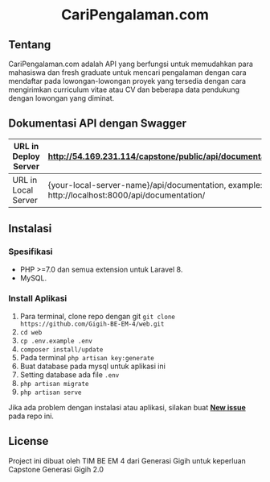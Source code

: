 <h1 align="center">CariPengalaman.com</h1>

## Tentang
CariPengalaman.com adalah API yang berfungsi untuk memudahkan para mahasiswa dan fresh graduate untuk mencari pengalaman dengan cara mendaftar pada lowongan-lowongan proyek yang tersedia dengan cara
mengirimkan curriculum vitae atau CV dan beberapa data pendukung dengan lowongan yang diminat.

## Dokumentasi API dengan Swagger

| URL in Deploy Server| http://54.169.231.114/capstone/public/api/documentation|
| --- | --- |
| URL in Local Server | {your-local-server-name}/api/documentation, example: http://localhost:8000/api/documentation/|


## Instalasi

### Spesifikasi
- PHP >=7.0 dan semua extension untuk Laravel 8.
- MySQL.


### Install Aplikasi
1. Para terminal, clone repo dengan git `git clone https://github.com/Gigih-BE-EM-4/web.git`
2. `cd web`
3. `cp .env.example .env`
4. `composer install/update`
5. Pada terminal `php artisan key:generate`
6. Buat database pada mysql untuk aplikasi ini
7. Setting database ada file `.env`
8. `php artisan migrate`
9. `php artisan serve`


Jika ada problem dengan instalasi atau aplikasi, silakan buat [**New issue**](https://github.com/nafiesl/mini-socmed/issues) pada repo ini.


## License

Project ini dibuat oleh TIM BE EM 4 dari Generasi Gigih untuk keperluan Capstone Generasi Gigih 2.0